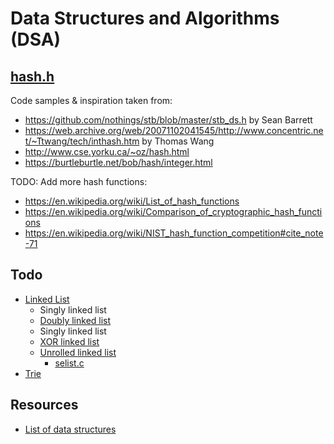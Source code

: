 # Data Structures and Algorithms (DSA)

## [hash.h](./hash.h)

Code samples & inspiration taken from:
- https://github.com/nothings/stb/blob/master/stb_ds.h by Sean Barrett
- https://web.archive.org/web/20071102041545/http://www.concentric.net/~Ttwang/tech/inthash.htm by Thomas Wang
- http://www.cse.yorku.ca/~oz/hash.html
- https://burtleburtle.net/bob/hash/integer.html

TODO: Add more hash functions:
- https://en.wikipedia.org/wiki/List_of_hash_functions
- https://en.wikipedia.org/wiki/Comparison_of_cryptographic_hash_functions
- https://en.wikipedia.org/wiki/NIST_hash_function_competition#cite_note-71

## Todo

- [Linked List](https://en.wikipedia.org/wiki/Linked_list)
	- Singly linked list
	- [Doubly linked list](https://en.wikipedia.org/wiki/Doubly_linked_list)
	- Singly linked list
	- [XOR linked list](https://en.wikipedia.org/wiki/XOR_linked_list)
	- [Unrolled linked list](https://en.wikipedia.org/wiki/Unrolled_linked_list)
		- [selist.c](https://github.com/ennorehling/clibs/blob/master/selist.c)
- [Trie](https://en.wikipedia.org/wiki/Trie)

## Resources

- [List of data structures](https://en.wikipedia.org/wiki/List_of_data_structures)

